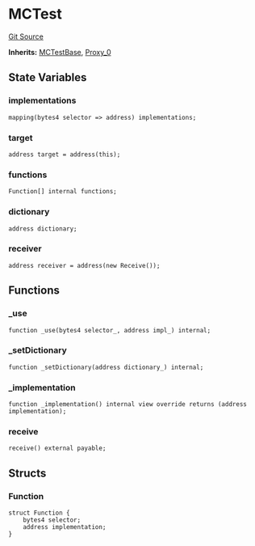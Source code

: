 # MCTest
[Git Source](https://github.com/metacontract/mc/blob/7db22f6d7abc05705d21c7601fb406ca49c18557/src/devkit/Flattened.sol)

**Inherits:**
[MCTestBase](abstract.MCTestBase.md), [Proxy_0](abstract.Proxy_0.md)


## State Variables
### implementations

```solidity
mapping(bytes4 selector => address) implementations;
```


### target

```solidity
address target = address(this);
```


### functions

```solidity
Function[] internal functions;
```


### dictionary

```solidity
address dictionary;
```


### receiver

```solidity
address receiver = address(new Receive());
```


## Functions
### _use


```solidity
function _use(bytes4 selector_, address impl_) internal;
```

### _setDictionary


```solidity
function _setDictionary(address dictionary_) internal;
```

### _implementation


```solidity
function _implementation() internal view override returns (address implementation);
```

### receive


```solidity
receive() external payable;
```

## Structs
### Function

```solidity
struct Function {
    bytes4 selector;
    address implementation;
}
```

